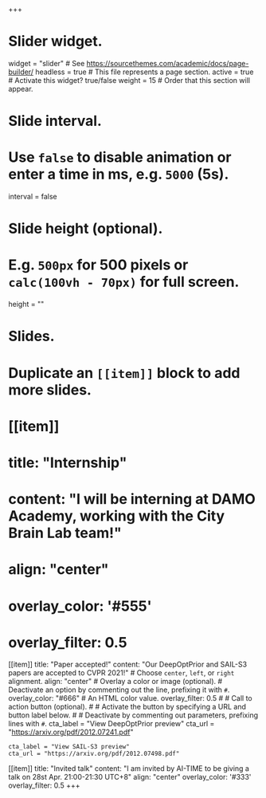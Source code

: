 +++
# Slider widget.
widget = "slider"  # See https://sourcethemes.com/academic/docs/page-builder/
headless = true  # This file represents a page section.
active = true  # Activate this widget? true/false
weight = 15  # Order that this section will appear.

# Slide interval.
# Use `false` to disable animation or enter a time in ms, e.g. `5000` (5s).
interval = false

# Slide height (optional).
# E.g. `500px` for 500 pixels or `calc(100vh - 70px)` for full screen.
height = ""

# Slides.
# Duplicate an `[[item]]` block to add more slides.
# [[item]]  
#     title: "Internship"
#     content: "I will be interning at DAMO Academy, working with the City Brain Lab team!"
#     align: "center"
#     overlay_color: '#555'
#     overlay_filter: 0.5

[[item]]
    title: "Paper accepted!"
    content: "Our DeepOptPrior and SAIL-S3 papers are accepted to CVPR 2021!"
    # Choose `center`, `left`, or `right` alignment.
    align: "center"
    # Overlay a color or image (optional).
    #   Deactivate an option by commenting out the line, prefixing it with `#`.
    overlay_color: "#666"  # An HTML color value.
    overlay_filter: 0.5
    # # Call to action button (optional).
    # #   Activate the button by specifying a URL and button label below.
    # #   Deactivate by commenting out parameters, prefixing lines with `#`.
    cta_label = "View DeepOptPrior preview"
    cta_url = "https://arxiv.org/pdf/2012.07241.pdf"

    cta_label = "View SAIL-S3 preview"
    cta_url = "https://arxiv.org/pdf/2012.07498.pdf"

[[item]]
    title: "Invited talk"
    content: "I am invited by AI-TIME to be giving a talk on 28st Apr. 21:00-21:30 UTC+8"
    align: "center"
    overlay_color: '#333'
    overlay_filter: 0.5
+++
